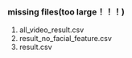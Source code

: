 ### missing files(too large！！！)
1. all_video_result.csv
2. result_no_facial_feature.csv
3. result.csv
